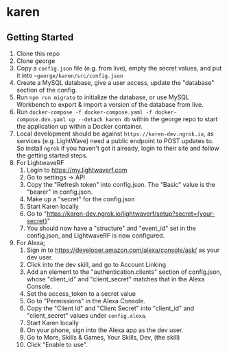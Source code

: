 # karen

## Getting Started

1. Clone this repo
2. Clone george
4. Copy a `config.json` file (e.g. from live), empty the secret values, and put it into `~george/karen/src/config.json`
5. Create a MySQL database, give a user access, update the "database" section of the config.
6. Run `npm run migrate` to initialize the database, or use MySQL Workbench to export & import a version of the database from live.
7. Run `docker-compose -f docker-compose.yaml -f docker-compose.dev.yaml up --detach karen db` within the george repo to start the application up within a Docker container. 
8. Local development should be against `https://karen-dev.ngrok.io`, as services (e.g. LightWave) need a public endpoint to POST updates to. So install `ngrok` if you haven't got it already, login to their site and follow the getting started steps.
9. For LightwaveRF
    1. Login to https://my.lightwaverf.com
    2. Go to settings -> API
    3. Copy the "Refresh token" into config.json. The "Basic" value is the "bearer" in config.json.
    4. Make up a "secret" for the config.json
    5. Start Karen locally
    6. Go to "https://karen-dev.ngrok.io/lightwaverf/setup?secret={your-secret}"
    7. You should now have a "structure" and "event_id" set in the config.json, and LightwaveRF is now configured.
10. For Alexa;
    1. Sign in to https://developer.amazon.com/alexa/console/ask/ as your dev user.
    2. Click into the dev skill, and go to Account Linking
    3. Add an element to the "authentication.clients" section of config.json, whose "client_id" and "client_secret" matches that in the Alexa Console.
    4. Set the access_token to a secret value
    5. Go to "Permissions" in the Alexa Console.
    6. Copy the "Client Id" and "Client Secret" into "client_id" and "client_secret" values under `config.alexa`.
    5. Start Karen locally
    6. On your phone, sign into the Alexa app as the dev user.
    7. Go to More, Skills & Games, Your Skills, Dev, (the skill)
    8. Click "Enable to use".
